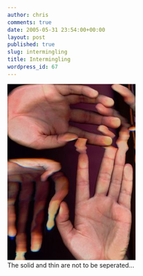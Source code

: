 ```yaml
---
author: chris
comments: true
date: 2005-05-31 23:54:00+00:00
layout: post
published: true
slug: intermingling
title: Intermingling
wordpress_id: 67
---
```


[![](/static/img/image_004.jpg)](/static/img/image_004.jpg)  
The solid and thin are not to be seperated...
